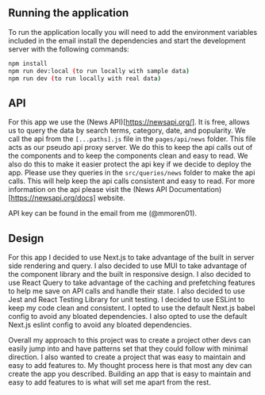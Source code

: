 ## Running the application

To run the application locally you will need to add the environment variables included in the email install the dependencies and start the development server with the following commands:

```bash
npm install
npm run dev:local (to run locally with sample data)
npm run dev (to run locally with real data)
```

## API

For this app we use the (News API)[https://newsapi.org/]. It is free, allows us to query the data by search terms, category, date, and popularity. We call the api from the `[...paths].js` file in the `pages/api/news` folder. This file acts as our pseudo api proxy server. We do this to keep the api calls out of the components and to keep the components clean and easy to read. We also do this to make it easier protect the api key if we decide to deploy the app. Please use they queries in the `src/queries/news` folder to make the api calls. This will help keep the api calls consistent and easy to read. For more information on the api please visit the (News API Documentation)[https://newsapi.org/docs] website.

API key can be found in the email from me (@mmoren01).

## Design

For this app I decided to use Next.js to take advantage of the built in server side rendering and query. I also decided to use MUI to take advantage of the component library and the built in responsive design. I also decided to use React Query to take advantage of the caching and prefetching features to help me save on API calls and handle their state. I also decided to use Jest and React Testing Library for unit testing. I decided to use ESLint to keep my code clean and consistent. I opted to use the default Next.js babel config to avoid any bloated dependencies. I also opted to use the default Next.js eslint config to avoid any bloated dependencies.

Overall my approach to this project was to create a project other devs can easily jump into and have patterns set that they could follow with minimal direction. I also wanted to create a project that was easy to maintain and easy to add features to. My thought process here is that most any dev can create the app you described. Building an app that is easy to maintain and easy to add features to is what will set me apart from the rest.
